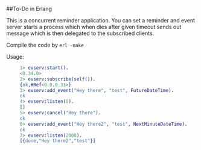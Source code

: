 ##To-Do in Erlang

This is a concurrent reminder application. You can set a reminder and event
server starts a process which when dies after given timeout sends out message
which is then delegated to the subscribed clients.

Compile the code by
    `erl -make`

Usage:
```erlang
	 1> evserv:start().
 	 <0.34.0>
 	 2> evserv:subscribe(self()).
 	 {ok,#Ref<0.0.0.31>}
	 3> evserv:add_event("Hey there", "test", FutureDateTime).
 	 ok
 	 4> evserv:listen(5).
 	 []
 	 5> evserv:cancel("Hey there").
 	 ok
 	 6> evserv:add_event("Hey there2", "test", NextMinuteDateTime).
 	 ok
 	 7> evserv:listen(2000).
 	 [{done,"Hey there2","test"}]
```